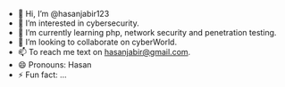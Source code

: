 - 👋 Hi, I’m @hasanjabir123
- 👀 I’m interested in cybersecurity.
- 🌱 I’m currently learning php, network security and penetration testing.
- 💞️ I’m looking to collaborate on cyberWorld.
- 📫 To reach me text on hasanjabir@gmail.com.
- 😄 Pronouns: Hasan
- ⚡ Fun fact: ...

<!---
hasanjabir123/hasanjabir123 is a ✨ special ✨ repository because its `README.md` (this file) appears on your GitHub profile.
You can click the Preview link to take a look at your changes.
--->
